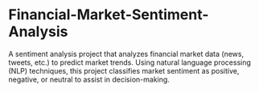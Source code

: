 # Financial-Market-Sentiment-Analysis
A sentiment analysis project that analyzes financial market data (news, tweets, etc.) to predict market trends. Using natural language processing (NLP) techniques, this project classifies market sentiment as positive, negative, or neutral to assist in decision-making.
